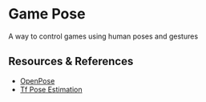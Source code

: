 # Game Pose

A way to control games using human poses and gestures 

## Resources & References

* [OpenPose](https://github.com/CMU-Perceptual-Computing-Lab/openpose)
* [Tf Pose Estimation](https://github.com/ildoonet/tf-pose-estimation)